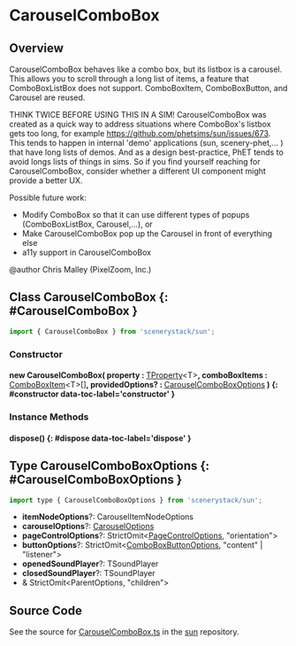 # CarouselComboBox

## Overview

CarouselComboBox behaves like a combo box, but its listbox is a carousel. This allows you to scroll through a
long list of items, a feature that ComboBoxListBox does not support. ComboBoxItem, ComboBoxButton, and
Carousel are reused.

THINK TWICE BEFORE USING THIS IN A SIM!
CarouselComboBox was created as a quick way to address situations where ComboBox's listbox gets too long,
for example https://github.com/phetsims/sun/issues/673. This tends to happen in internal 'demo' applications
(sun, scenery-phet,... ) that have long lists of demos. And as a design best-practice, PhET tends to avoid
longs lists of things in sims. So if you find yourself reaching for CarouselComboBox, consider whether a
different UI component might provide a better UX.

Possible future work:
- Modify ComboBox so that it can use different types of popups (ComboBoxListBox, Carousel,...), or
- Make CarouselComboBox pop up the Carousel in front of everything else
- a11y support in CarouselComboBox

@author Chris Malley (PixelZoom, Inc.)

## Class CarouselComboBox {: #CarouselComboBox }


```js
import { CarouselComboBox } from 'scenerystack/sun';
```
### Constructor

#### new CarouselComboBox( property : <span style="font-weight: 400;">[TProperty](../axon/TProperty.md)&lt;T&gt;</span>, comboBoxItems : <span style="font-weight: 400;">[ComboBoxItem](../sun/ComboBox.md#ComboBoxItem)&lt;T&gt;[]</span>, providedOptions? : <span style="font-weight: 400;">[CarouselComboBoxOptions](../sun/CarouselComboBox.md#CarouselComboBoxOptions)</span> ) {: #constructor data-toc-label='constructor' }

### Instance Methods

#### dispose() {: #dispose data-toc-label='dispose' }



## Type CarouselComboBoxOptions {: #CarouselComboBoxOptions }


```js
import type { CarouselComboBoxOptions } from 'scenerystack/sun';
```


- **itemNodeOptions**?: CarouselItemNodeOptions
- **carouselOptions**?: [CarouselOptions](../sun/Carousel.md#CarouselOptions)
- **pageControlOptions**?: StrictOmit&lt;[PageControlOptions](../sun/PageControl.md#PageControlOptions), "orientation"&gt;
- **buttonOptions**?: StrictOmit&lt;[ComboBoxButtonOptions](../sun/ComboBoxButton.md#ComboBoxButtonOptions), "content" | "listener"&gt;
- **openedSoundPlayer**?: TSoundPlayer
- **closedSoundPlayer**?: TSoundPlayer
- &amp; StrictOmit&lt;ParentOptions, "children"&gt;




## Source Code

See the source for [CarouselComboBox.ts](https://github.com/phetsims/sun/blob/main/js/CarouselComboBox.ts) in the [sun](https://github.com/phetsims/sun) repository.

